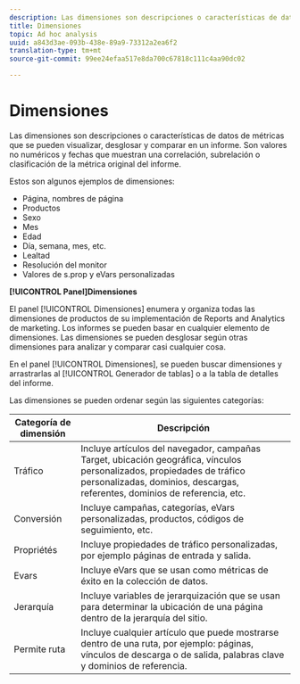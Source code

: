 ```yaml
---
description: Las dimensiones son descripciones o características de datos de métricas que se pueden visualizar, desglosar y comparar en un informe. Son valores no numéricos y fechas que muestran una correlación, subrelación o clasificación de la métrica original del informe.
title: Dimensiones
topic: Ad hoc analysis
uuid: a843d3ae-093b-438e-89a9-73312a2ea6f2
translation-type: tm+mt
source-git-commit: 99ee24efaa517e8da700c67818c111c4aa90dc02

---
```



# Dimensiones

Las dimensiones son descripciones o características de datos de métricas que se pueden visualizar, desglosar y comparar en un informe. Son valores no numéricos y fechas que muestran una correlación, subrelación o clasificación de la métrica original del informe.

Estos son algunos ejemplos de dimensiones:

* Página, nombres de página
* Productos
* Sexo
* Mes
* Edad
* Día, semana, mes, etc.
* Lealtad
* Resolución del monitor
* Valores de s.prop y eVars personalizadas

**[!UICONTROL Panel]Dimensiones**

El panel [!UICONTROL Dimensiones] enumera y organiza todas las dimensiones de productos de su implementación de Reports and Analytics de marketing. Los informes se pueden basar en cualquier elemento de dimensiones. Las dimensiones se pueden desglosar según otras dimensiones para analizar y comparar casi cualquier cosa.

En el panel [!UICONTROL Dimensiones], se pueden buscar dimensiones y arrastrarlas al [!UICONTROL Generador de tablas] o a la tabla de detalles del informe.

Las dimensiones se pueden ordenar según las siguientes categorías:

| Categoría de dimensión | Descripción |
|--- |--- |
| Tráfico | Incluye artículos del navegador, campañas Target, ubicación geográfica, vínculos personalizados, propiedades de tráfico personalizadas, dominios, descargas, referentes, dominios de referencia, etc. |
| Conversión | Incluye campañas, categorías, eVars personalizadas, productos, códigos de seguimiento, etc.  |
| Propriétés | Incluye propiedades de tráfico personalizadas, por ejemplo páginas de entrada y salida. |
| Evars | Incluye eVars que se usan como métricas de éxito en la colección de datos. |
| Jerarquía | Incluye variables de jerarquización que se usan para determinar la ubicación de una página dentro de la jerarquía del sitio. |
| Permite ruta | Incluye cualquier artículo que puede mostrarse dentro de una ruta, por ejemplo: páginas, vínculos de descarga o de salida, palabras clave y dominios de referencia. |
